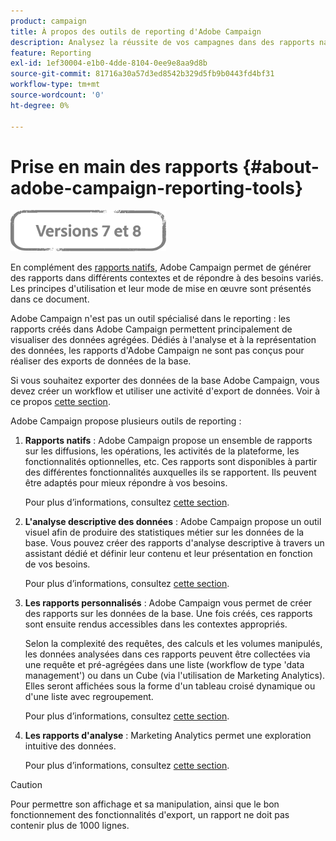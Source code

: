 ```yaml
---
product: campaign
title: À propos des outils de reporting d'Adobe Campaign
description: Analysez la réussite de vos campagnes dans des rapports natifs ou personnalisés.
feature: Reporting
exl-id: 1ef30004-e1b0-4dde-8104-0ee9e8aa9d8b
source-git-commit: 81716a30a57d3ed8542b329d5fb9b0443fd4bf31
workflow-type: tm+mt
source-wordcount: '0'
ht-degree: 0%

---
```


# Prise en main des rapports {#about-adobe-campaign-reporting-tools}

![](../../assets/common.svg)

En complément des [rapports natifs](../../reporting/using/about-campaign-built-in-reports.md), Adobe Campaign permet de générer des rapports dans différents contextes et de répondre à des besoins variés. Les principes d&#39;utilisation et leur mode de mise en œuvre sont présentés dans ce document.

Adobe Campaign n&#39;est pas un outil spécialisé dans le reporting : les rapports créés dans Adobe Campaign permettent principalement de visualiser des données agrégées. Dédiés à l&#39;analyse et à la représentation des données, les rapports d&#39;Adobe Campaign ne sont pas conçus pour réaliser des exports de données de la base.

Si vous souhaitez exporter des données de la base Adobe Campaign, vous devez créer un workflow et utiliser une activité d&#39;export de données. Voir à ce propos [cette section](../../workflow/using/about-action-activities.md).

Adobe Campaign propose plusieurs outils de reporting :

1. **Rapports natifs** : Adobe Campaign propose un ensemble de rapports sur les diffusions, les opérations, les activités de la plateforme, les fonctionnalités optionnelles, etc. Ces rapports sont disponibles à partir des différentes fonctionnalités auxquelles ils se rapportent. Ils peuvent être adaptés pour mieux répondre à vos besoins.

   Pour plus d’informations, consultez [cette section](../../reporting/using/about-campaign-built-in-reports.md).

1. **L&#39;analyse descriptive des données** : Adobe Campaign propose un outil visuel afin de produire des statistiques métier sur les données de la base. Vous pouvez créer des rapports d&#39;analyse descriptive à travers un assistant dédié et définir leur contenu et leur présentation en fonction de vos besoins.

   Pour plus d’informations, consultez [cette section](../../reporting/using/about-descriptive-analysis.md).

1. **Les rapports personnalisés** : Adobe Campaign vous permet de créer des rapports sur les données de la base. Une fois créés, ces rapports sont ensuite rendus accessibles dans les contextes appropriés.

   Selon la complexité des requêtes, des calculs et les volumes manipulés, les données analysées dans ces rapports peuvent être collectées via une requête et pré-agrégées dans une liste (workflow de type &#39;data management&#39;) ou dans un Cube (via l&#39;utilisation de Marketing Analytics). Elles seront affichées sous la forme d&#39;un tableau croisé dynamique ou d&#39;une liste avec regroupement.

   Pour plus d’informations, consultez [cette section](../../reporting/using/about-reports-creation-in-campaign.md).

1. **Les rapports d&#39;analyse** : Marketing Analytics permet une exploration intuitive des données.

   Pour plus d’informations, consultez [cette section](../../reporting/using/about-cubes.md).

>[!CAUTION]
>
>Pour permettre son affichage et sa manipulation, ainsi que le bon fonctionnement des fonctionnalités d&#39;export, un rapport ne doit pas contenir plus de 1000 lignes.
